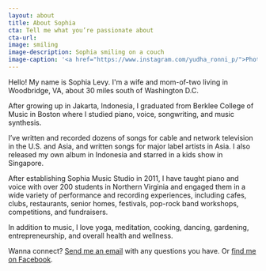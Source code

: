 ```yaml
---
layout: about
title: About Sophia
cta: Tell me what you’re passionate about
cta-url: 
image: smiling
image-description: Sophia smiling on a couch
image-caption: '<a href="https://www.instagram.com/yudha_ronni_p/">Photo: Yudha Ronni P</a>'
---
```

Hello! My name is Sophia Levy. I'm a wife and mom-of-two living in Woodbridge, VA, about 30 miles south of Washington D.C.

After growing up in Jakarta, Indonesia, I graduated from Berklee College of Music in Boston where I studied piano, voice, songwriting, and music synthesis.

I’ve written and recorded dozens of songs for cable and network television in the U.S. and Asia, and written songs for major label artists in Asia. I also released my own album in Indonesia and starred in a kids show in Singapore.

After establishing Sophia Music Studio in 2011, I have taught piano and voice with over 200 students in Northern Virginia and engaged them in a wide variety of performance and recording experiences, including cafes, clubs, restaurants, senior homes, festivals, pop-rock band workshops, competitions, and fundraisers.

In addition to music, I love yoga, meditation, cooking, dancing, gardening, entrepreneurship, and overall health and wellness.

Wanna connect? [Send me an email](mailto:sophia@sophiamusicstudio.com) with any questions you have. Or [find me on Facebook](https://www.facebook.com/SophiaMusicStudio/).